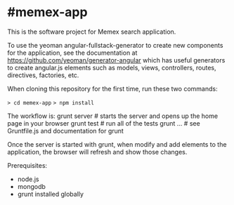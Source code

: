 #memex-app
=========

This is the software project for Memex search application.

To use the yeoman angular-fullstack-generator to create new components for
the application, see the documentation at 
https://github.com/yeoman/generator-angular which has useful generators to
create angular.js elements such as models, views, controllers, routes, 
directives, factories, etc.

When cloning this repository for the first time, run these two commands:

`> cd memex-app`
`> npm install`

The workflow is:
grunt server # starts the server and opens up the home page in your browser
grunt test # run all of the tests
grunt ... # see Gruntfile.js and documentation for grunt

Once the server is started with grunt, when modify and add elements to the
application, the browser will refresh and show those changes.

Prerequisites:
- node.js
- mongodb
- grunt installed globally
